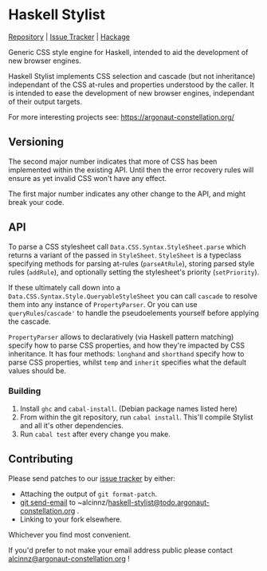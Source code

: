 # Haskell Stylist
[Repository](https://git.argonaut-constellation.org/~alcinnz/haskell-stylist) | [Issue Tracker](https://todo.argonaut-constellation.org/~alcinnz/haskell-stylist) | [Hackage](https://hackage.haskell.org/package/stylist)

Generic CSS style engine for Haskell, intended to aid the development of new browser engines.

Haskell Stylist implements CSS selection and cascade (but not inheritance) independant of the CSS at-rules and properties understood by the caller. It is intended to ease the development of new browser engines, independant of their output targets.

For more interesting projects see: https://argonaut-constellation.org/

## Versioning
The second major number indicates that more of CSS has been implemented within the existing API. Until then the error recovery rules will ensure as yet invalid CSS won't have any effect.

The first major number indicates any other change to the API, and might break your code.

## API
To parse a CSS stylesheet call `Data.CSS.Syntax.StyleSheet.parse` which returns a variant of the passed in `StyleSheet`. `StyleSheet` is a typeclass specifying methods for parsing at-rules (`parseAtRule`), storing parsed style rules (`addRule`), and optionally setting the stylesheet's priority (`setPriority`).

If these ultimately call down into a `Data.CSS.Syntax.Style.QueryableStyleSheet` you can call `cascade` to resolve them into any instance of `PropertyParser`. Or you can use `queryRules`/`cascade'` to handle the pseudoelements yourself before applying the cascade.

`PropertyParser` allows to declaratively (via Haskell pattern matching) specify how to parse CSS properties, and how they're impacted by CSS inheritance. It has four methods: `longhand` and `shorthand` specify how to parse CSS properties, whilst `temp` and `inherit` specifies what the default values should be.

### Building
1. Install `ghc` and `cabal-install`. (Debian package names listed here)
2. From within the git repository, run `cabal install`. This'll compile Stylist and all it's other dependencies.
3. Run `cabal test` after every change you make.

## Contributing
Please send patches to our [issue tracker](https://todo.argonaut-constellation.org/~alcinnz/haskell-stylist) by either:

* Attaching the output of `git format-patch`.
* [git send-email](https://git-send-email.io/) to ~alcinnz/haskell-stylist@todo.argonaut-constellation.org .
* Linking to your fork elsewhere.

Whichever you find most convenient.

If you'd prefer to not make your email address public please contact alcinnz@argonaut-constellation.org !
